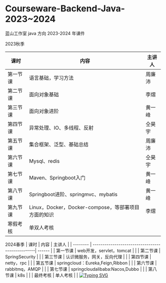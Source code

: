 # Courseware-Backend-Java-2023~2024
蓝山工作室 java 方向 2023-2024 年课件


2023秋季

| 课时     | 内容                                                | 主讲人 |
| -------- | -------------------------------------------------| ------ |
| 第一节课 | 语言基础，学习方法                                   | 周廉沛 |
| 第二节课 | 面向对象基础                                         | 李熠 |
| 第三节课 | 面向对象进阶                                        | 黄一峰 |
| 第四节课 | 异常处理、IO、多线程、反射                            | 仝昊宇 |
| 第五节课 | 集合框架、泛型、基础总结                              | 周廉沛 |
| 第六节课 | Mysql、redis                                      | 仝昊宇  |
| 第七节课 | Maven、Springboot入门                               | 黄一峰 |
| 第八节课 | Springboot进阶、springmvc、mybatis                  | 黄一峰 |
| 第九节课 | Linux，Docker，Docker-compose，等部署项目方面的知识    | 李熠   |
| 寒假考核 | 单双人考核                                          |       |

2024春季
| 课时     | 内容                                                | 主讲人 |
| -------- | -------------------------------------------------| ------ |
| 第一节课 | web开发，servlet，tomcat                          |  |
| 第二节课 | SpringSecurity                                   |  |
| 第三节课 | 认识微服务，网关，反向代理                          |  |
| 第四节课 | netty，rpc                                        |  |
| 第五节课 | springcloud：Eureka,Feign,Ribbon                |  |
| 第六节课 | rabbitmq，AMQP                                   |  |
| 第七节课 | springcloudalibaba:Nacos,Dubbo                   |  |
| 第八节课 | k8s                                              | |
| 最终考核 | 单人考核                                        |       |
[![Typing SVG](https://readme-typing-svg.demolab.com/?lines=GOOD+GOOD+STUDY;HAPPY+EVERY+DAY)](https://git.io/typing-svg)
